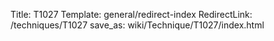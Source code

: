 Title: T1027
Template: general/redirect-index
RedirectLink: /techniques/T1027
save_as: wiki/Technique/T1027/index.html